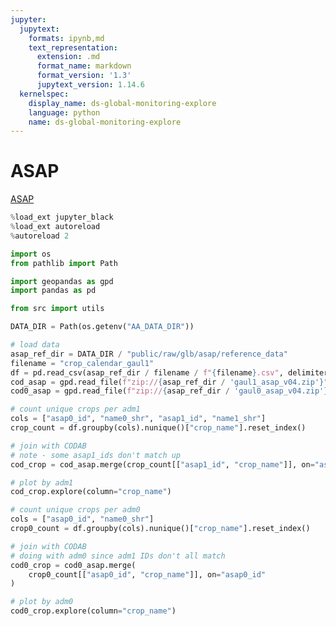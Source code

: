 ```yaml
---
jupyter:
  jupytext:
    formats: ipynb,md
    text_representation:
      extension: .md
      format_name: markdown
      format_version: '1.3'
      jupytext_version: 1.14.6
  kernelspec:
    display_name: ds-global-monitoring-explore
    language: python
    name: ds-global-monitoring-explore
---
```


# ASAP

[ASAP](https://agricultural-production-hotspots.ec.europa.eu/wexplorer/)

```python
%load_ext jupyter_black
%load_ext autoreload
%autoreload 2
```

```python
import os
from pathlib import Path

import geopandas as gpd
import pandas as pd

from src import utils
```

```python
DATA_DIR = Path(os.getenv("AA_DATA_DIR"))
```

```python
# load data
asap_ref_dir = DATA_DIR / "public/raw/glb/asap/reference_data"
filename = "crop_calendar_gaul1"
df = pd.read_csv(asap_ref_dir / filename / f"{filename}.csv", delimiter=";")
cod_asap = gpd.read_file(f"zip://{asap_ref_dir / 'gaul1_asap_v04.zip'}")
cod0_asap = gpd.read_file(f"zip://{asap_ref_dir / 'gaul0_asap_v04.zip'}")
```

```python
# count unique crops per adm1
cols = ["asap0_id", "name0_shr", "asap1_id", "name1_shr"]
crop_count = df.groupby(cols).nunique()["crop_name"].reset_index()
```

```python
# join with CODAB
# note - some asap1_ids don't match up
cod_crop = cod_asap.merge(crop_count[["asap1_id", "crop_name"]], on="asap1_id")
```

```python
# plot by adm1
cod_crop.explore(column="crop_name")
```

```python
# count unique crops per adm0
cols = ["asap0_id", "name0_shr"]
crop0_count = df.groupby(cols).nunique()["crop_name"].reset_index()
```

```python
# join with CODAB
# doing with adm0 since adm1 IDs don't all match
cod0_crop = cod0_asap.merge(
    crop0_count[["asap0_id", "crop_name"]], on="asap0_id"
)
```

```python
# plot by adm0
cod0_crop.explore(column="crop_name")
```

```python

```

